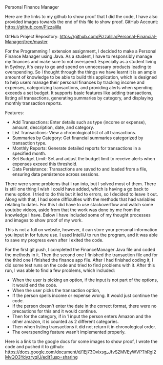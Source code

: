 Personal Finance Manager

Here are the links to my github to show proof that I did the code, I have also provided images towards the end of this file to show proof.
GitHub Account: https://github.com/Pizzalilla 

GitHub Project Repository: https://github.com/Pizzalilla/Personal-Financial-Manager/tree/master 

For the Programming 1 extension assignment, I decided to make a Personal Finance Manager using Java. As a student, I have to responsibly manage my finances and make sure to not overspend. Especially as a student living in Sydney, it's easy to go and spend on unnecessary products leading to overspending. So I thought through the things we have learnt it is an ample amount of knowledge to be able to build this application, which is designed to help users manage their personal finances by tracking income and expenses, categorizing transactions, and providing alerts when spending exceeds a set budget. It supports basic features like adding transactions, listing all transactions, generating summaries by category, and displaying monthly transaction reports.

Features:
  - Add Transactions: Enter details such as type (income or expense), amount, description, date, and category.
  - List Transactions: View a chronological list of all transactions.
  - Summaries by Category: Get financial summaries categorized by transaction type.
  - Monthly Reports: Generate detailed reports for transactions in a specified month.
  - Set Budget Limit: Set and adjust the budget limit to receive alerts when expenses exceed this threshold.
  - Data Persistence: Transactions are saved to and loaded from a file, ensuring data persistence across sessions.

There were some problems that I ran into, but I solved most of them. There is still one thing I wish I could have added, which is having a go back to menu option. I tried to do this but it led to errors, so I decided to leave it out. Along with that, I had some difficulties with the methods that had variables relating to dates. For this I did have to use stackoverflow and watch some youtube videos, aside from that the work was done by me from the knowledge I have. Below I have included some of my thought processes and images to show proof of my work.

This is not a full on website, however, it can store your personal information you input in for future use. I used IntelliJ to run the program, and it was able to save my progress even after I exited the code.  

For the first git push, I completed the FinanceManager Java file and coded the methods in it. Then the second one I finished the transaction file and for the third one I finished the finance app file. After I had finished coding it, I did some test runs on the code and tried to find problems with it. After this run, I was able to find a few problems, which included:
  - When the user is picking an option, if the input is not part of the options, it would end the code.
  - When the user picks the transaction option, 
  - If the person spells income or expense wrong. It would just continue the code.
  - If the person doesn't enter the date in the correct format, there were no precautions for this and it would continue.
  - Then for the category, if in 1 input the person enters Amazon and the other amazon, it is counted as 2 different categories.
  - Then when listing transactions it did not return it in chronological order.
  - The overspending feature wasn't implemented properly.

Here is a link to the google docs for some images to show proof, I wrote the code and pushed it to github:
https://docs.google.com/document/d/1Ej73OvIxsg_JfvS2MVEyWVPThRgl2MvQO3YdyzryqiU/edit?usp=sharing 
